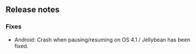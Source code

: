 ## Release notes

### Fixes

-   Android: Crash when pausing/resuming on OS 4.1 / Jellybean has been fixed.
